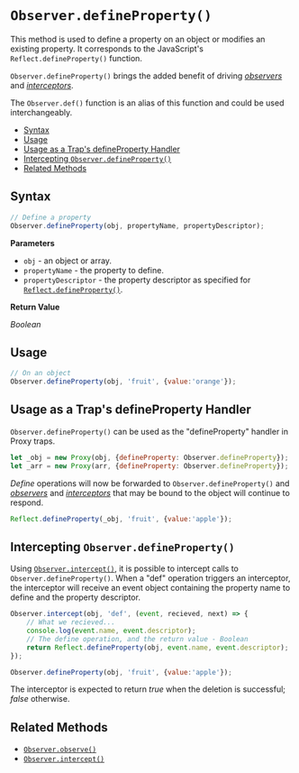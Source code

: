 # `Observer.defineProperty()`

This method is used to define a property on an object or modifies an existing property. It corresponds to the JavaScript's `Reflect.defineProperty()` function.

`Observer.defineProperty()` brings the added benefit of driving [*observers*](/observer/v1/api/observe.md) and [*interceptors*](/observer/v1/api/intercept.md).

The `Observer.def()` function is an alias of this function and could be used interchangeably.

+ [Syntax](#syntax)
+ [Usage](#usage)
+ [Usage as a Trap's defineProperty Handler](#usage-as-a-traps-defineproperty-handler)
+ [Intercepting `Observer.defineProperty()`](#Intercepting-observer.defineproperty)
+ [Related Methods](#related-methods)

## Syntax

```js
// Define a property
Observer.defineProperty(obj, propertyName, propertyDescriptor);
```

**Parameters**

+ `obj` - an object or array.
+ `propertyName` - the property to define.
+ `propertyDescriptor` - the property descriptor as specified for [`Reflect.defineProperty()`](https://developer.mozilla.org/en-US/docs/Web/JavaScript/Reference/Global_Objects/Reflect).

**Return Value**

*Boolean*

## Usage

```js
// On an object
Observer.defineProperty(obj, 'fruit', {value:'orange'});
```

## Usage as a Trap's defineProperty Handler

`Observer.defineProperty()` can be used as the "defineProperty" handler in Proxy traps.

```js
let _obj = new Proxy(obj, {defineProperty: Observer.defineProperty});
let _arr = new Proxy(arr, {defineProperty: Observer.defineProperty});
```

*Define* operations will now be forwarded to `Observer.defineProperty()` and [*observers*](/observer/v1/api/observe.md) and [*interceptors*](/observer/v1/api/intercept.md) that may be bound to the object will continue to respond.

```js
Reflect.defineProperty(_obj, 'fruit', {value:'apple'});
```

## Intercepting `Observer.defineProperty()`

Using [`Observer.intercept()`](/observer/v1/api/intercept.md), it is possible to intercept calls to `Observer.defineProperty()`. When a "def" operation triggers an interceptor, the interceptor will receive an event object containing the property name to define and the property descriptor.

```js
Observer.intercept(obj, 'def', (event, recieved, next) => {
    // What we recieved...
    console.log(event.name, event.descriptor);
    // The define operation, and the return value - Boolean
    return Reflect.defineProperty(obj, event.name, event.descriptor);
});

Observer.defineProperty(obj, 'fruit', {value:'apple'});
```

The interceptor is expected to return *true* when the deletion is successful; *false* otherwise.

## Related Methods

+ [`Observer.observe()`](/observer/v1/api/observe.md)
+ [`Observer.intercept()`](/observer/v1/api/intercept.md)
